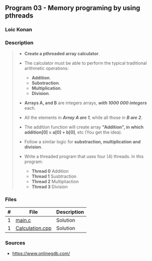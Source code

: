 ## Program 03 - Memory programing by using pthreads

### Loic Konan

### Description

> - **Create a pthreaded array calculator**.
>
> - The calculator must be able to perform the typical traditional arithmetic operations:
>   - **Addition**.
>   - **Substraction**.
>   - **Multiplication**.
>   - **Division**.
>
> - **Arrays A, and B** are integers arrays, **_with 1000 000 integers_** each.
> - All the elements in _**Array A are 1**_, while all those in _**B are 2**_.
> - The addition function will create array **"Addition", in which addition[0] = a[0] + b[0]**, etc (You get the idea).
> - Follow a similar logic for **substraction, multiplication and division**.
>
> - Write a threaded program that uses four (4) threads.  In this program:
> 
>   - **Thread 0** Addition
>   - **Thread 1** Susbtraction
>   - **Thread 2** Multipliaction
>   - **Thread 3** Division
>

### Files

|   #   | File                               | Description |
| :---: | ---------------------------------- | ----------- |
|   1   | [main.c](main.c)                   | Solution    |
|   1   | [Calculation.cpp](Calculation.cpp) | Solution    |

### Sources

- <https://www.onlinegdb.com/>
